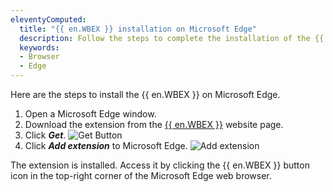 ```yaml
---
eleventyComputed:
  title: "{{ en.WBEX }} installation on Microsoft Edge"
  description: Follow the steps to complete the installation of the {{ en.WBEX }} in the Edge web browser.
  keywords:
  - Browser
  - Edge
---
```

Here are the steps to install the {{ en.WBEX }} on Microsoft Edge.

1. Open a Microsoft Edge window.
1. Download the extension from the [{{ en.WBEX }}](https://devolutions.net/workspace) website page.
1. Click ***Get***.
![Get Button](https://cdnweb.devolutions.net/docs/docs_en_kb_KB4809.png)
1. Click ***Add extension*** to Microsoft Edge.
![Add extension](https://cdnweb.devolutions.net/docs/docs_en_kb_KB4810.png)

The extension is installed. Access it by clicking the {{ en.WBEX }} button icon in the top-right corner of the Microsoft Edge web browser.
